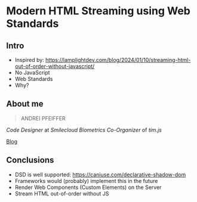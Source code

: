 # Modern HTML Streaming using Web Standards

## Intro

- Inspired by: https://lamplightdev.com/blog/2024/01/10/streaming-html-out-of-order-without-javascript/
- No JavaScript
- Web Standards
- Why?

## About me

> ANDREI PFEIFFER

_Code Designer_ at _Smilecloud Biometrics_
_Co-Organizer_ of _tim.js_

[Blog](andreipfeiffer.dev)

## Conclusions

- DSD is well supported: https://caniuse.com/declarative-shadow-dom
- Frameworks would (probably) implement this in the future
- Render Web Components (Custom Elements) on the Server
- Stream HTML out-of-order without JS
